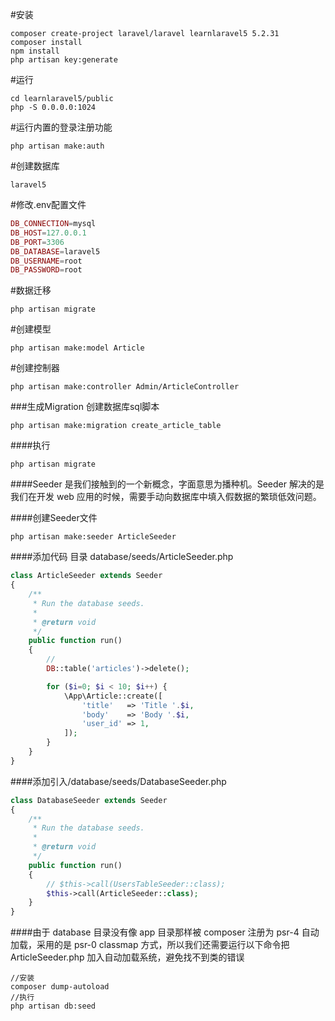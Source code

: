 #安装
```
composer create-project laravel/laravel learnlaravel5 5.2.31
composer install
npm install
php artisan key:generate
```


#运行
```
cd learnlaravel5/public
php -S 0.0.0.0:1024
```

#运行内置的登录注册功能
```
php artisan make:auth
```

#创建数据库
```
laravel5
```

#修改.env配置文件
```php
DB_CONNECTION=mysql
DB_HOST=127.0.0.1
DB_PORT=3306
DB_DATABASE=laravel5
DB_USERNAME=root
DB_PASSWORD=root
```

#数据迁移
```
php artisan migrate
```

#创建模型
```
php artisan make:model Article
```
#创建控制器
```
php artisan make:controller Admin/ArticleController
```

###生成Migration 创建数据库sql脚本
```
php artisan make:migration create_article_table
```

####执行
```
php artisan migrate
```

####Seeder 是我们接触到的一个新概念，字面意思为播种机。Seeder 解决的是我们在开发 web 应用的时候，需要手动向数据库中填入假数据的繁琐低效问题。

####创建Seeder文件
```
php artisan make:seeder ArticleSeeder
```

####添加代码 目录 database/seeds/ArticleSeeder.php
```php
class ArticleSeeder extends Seeder
{
    /**
     * Run the database seeds.
     *
     * @return void
     */
    public function run()
    {
        //
        DB::table('articles')->delete();

        for ($i=0; $i < 10; $i++) {
            \App\Article::create([
                'title'   => 'Title '.$i,
                'body'    => 'Body '.$i,
                'user_id' => 1,
            ]);
        }
    }
}
```

####添加引入/database/seeds/DatabaseSeeder.php
```php
class DatabaseSeeder extends Seeder
{
    /**
     * Run the database seeds.
     *
     * @return void
     */
    public function run()
    {
        // $this->call(UsersTableSeeder::class);
        $this->call(ArticleSeeder::class);
    }
}
```

####由于 database 目录没有像 app 目录那样被 composer 注册为 psr-4 自动加载，采用的是 psr-0 classmap 方式，所以我们还需要运行以下命令把 ArticleSeeder.php 加入自动加载系统，避免找不到类的错误
```
//安装
composer dump-autoload
//执行
php artisan db:seed
```



